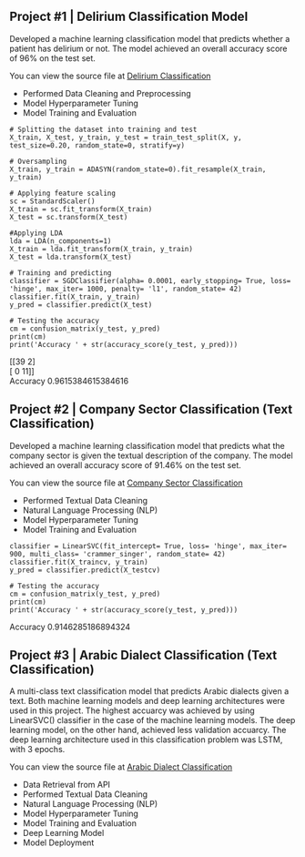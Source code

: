 ## Project #1 | Delirium Classification Model

Developed a machine learning classification model that predicts whether a patient has delirium or not. The model achieved an overall accuracy score of 96% on the test set.

You can view the source file at [Delirium Classification](https://github.com/elsheikhams/classification-1)

- Performed Data Cleaning and Preprocessing
- Model Hyperparameter Tuning
- Model Training and Evaluation

```
# Splitting the dataset into training and test
X_train, X_test, y_train, y_test = train_test_split(X, y, test_size=0.20, random_state=0, stratify=y)

# Oversampling
X_train, y_train = ADASYN(random_state=0).fit_resample(X_train, y_train)

# Applying feature scaling
sc = StandardScaler()
X_train = sc.fit_transform(X_train)
X_test = sc.transform(X_test)

#Applying LDA
lda = LDA(n_components=1)
X_train = lda.fit_transform(X_train, y_train)
X_test = lda.transform(X_test)

# Training and predicting
classifier = SGDClassifier(alpha= 0.0001, early_stopping= True, loss= 'hinge', max_iter= 1000, penalty= 'l1', random_state= 42)
classifier.fit(X_train, y_train)
y_pred = classifier.predict(X_test)

# Testing the accuracy
cm = confusion_matrix(y_test, y_pred)
print(cm)
print('Accuracy ' + str(accuracy_score(y_test, y_pred)))
```
[[39  2]<br>
[ 0 11]]<br>
Accuracy 0.9615384615384616

## Project #2 | Company Sector Classification (Text Classification)

Developed a machine learning classification model that predicts what the company sector is given the textual description of the company. The model achieved an overall accuracy score of 91.46% on the test set.

You can view the source file at [Company Sector Classification](https://github.com/elsheikhams/company_sector_classification)

- Performed Textual Data Cleaning
- Natural Language Processing (NLP)
- Model Hyperparameter Tuning
- Model Training and Evaluation

```
classifier = LinearSVC(fit_intercept= True, loss= 'hinge', max_iter= 900, multi_class= 'crammer_singer', random_state= 42)
classifier.fit(X_traincv, y_train)
y_pred = classifier.predict(X_testcv)

# Testing the accuracy
cm = confusion_matrix(y_test, y_pred)
print(cm)
print('Accuracy ' + str(accuracy_score(y_test, y_pred)))
```
Accuracy 0.9146285186894324


## Project #3 | Arabic Dialect Classification (Text Classification)

A multi-class text classification model that predicts Arabic dialects given a text. Both machine learning models and deep learning architectures were used in this project. The highest accuarcy was achieved by using LinearSVC() classifier in the case of the machine learning models. The deep learning model, on the other hand, achieved less validation accuarcy. The deep learning architecture used in this classification problem was LSTM, with 3 epochs.

You can view the source file at [Arabic Dialect Classification](https://github.com/elsheikhams/arabic_text_classification)

- Data Retrieval from API
- Performed Textual Data Cleaning
- Natural Language Processing (NLP)
- Model Hyperparameter Tuning
- Model Training and Evaluation
- Deep Learning Model
- Model Deployment
